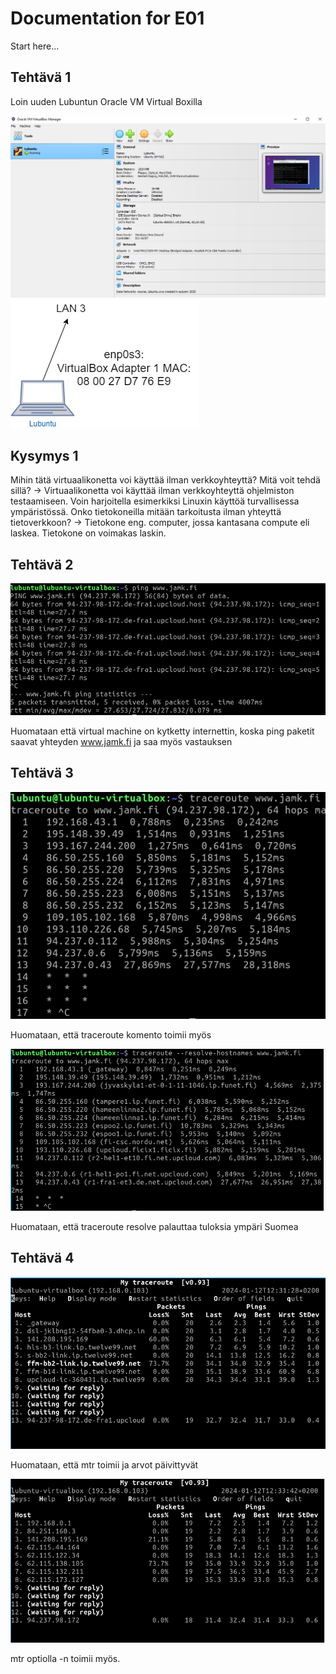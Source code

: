 # Documentation for E01

Start here...

## Tehtävä 1

Loin uuden Lubuntun Oracle VM Virtual Boxilla

![vmbox](./E01/vmbox.PNG)
![mac](./E01/E01%20doc%20ja%20mac.jpg)

## Kysymys 1

Mihin tätä virtuaalikonetta voi käyttää ilman verkkoyhteyttä? Mitä voit tehdä sillä?
-> Virtuaalikonetta voi käyttää ilman verkkoyhteyttä ohjelmiston testaamiseen. Voin harjoitella esimerkiksi Linuxin käyttöä turvallisessa ympäristössä.
Onko tietokoneilla mitään tarkoitusta ilman yhteyttä tietoverkkoon?
-> Tietokone eng. computer, jossa kantasana compute eli laskea. Tietokone on voimakas laskin.

## Tehtävä 2

![ping](./E01/jamk%20ping.PNG)

Huomataan että virtual machine on kytketty internettin, koska ping paketit saavat yhteyden www.jamk.fi ja saa myös vastauksen

## Tehtävä 3

![traceroute](./E01/traceroute.PNG)

Huomataan, että traceroute komento toimii myös

![traceroute_resolve](./E01/tracerouteresolve.PNG)

Huomataan, että traceroute resolve palauttaa tuloksia ympäri Suomea

## Tehtävä 4

![mtr](./E01/mtr.png)

Huomataan, että mtr toimii ja arvot päivittyvät

![mtrn](./E01/mtrn.png)

mtr optiolla -n toimii myös.